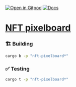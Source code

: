 [![Open in Gitpod](https://img.shields.io/badge/Open_in-Gitpod-white?logo=gitpod)](https://gitpod.io/#FOLDER=nft-pixelboard/https://github.com/gear-foundation/dapps)
[![Docs](https://img.shields.io/github/actions/workflow/status/gear-foundation/dapps/contracts.yml?logo=rust&label=docs)](https://dapps.gear.rs/nft_pixelboard_io)

# [NFT pixelboard](https://wiki.gear-tech.io/docs/examples/nft-pixelboard)

### 🏗️ Building

```sh
cargo b -p "nft-pixelboard*"
```

### ✅ Testing

```sh
cargo t -p "nft-pixelboard*"
```
